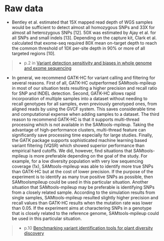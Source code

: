 # Raw data
- Bentley et al. estimated that 15X mapped read depth of WGS samples would be sufficient to detect almost all homozygous SNPs and 33X for almost all heterozygous SNPs [12]. 50X was estimated by Ajay et al. for all SNPs and small indels [13]. Depending on the capture kit, Clark et al. calculated that exome-seq required 80X mean on-target depth to reach the common threshold of 10X per-site depth in 90% or more of all targeted regions [10].

> - p.2 in [Variant detection sensitivity and biases in whole genome and exome sequencing](https://www.ncbi.nlm.nih.gov/pmc/articles/PMC4122774/)

- In general, we recommend GATK-HC for variant calling and filtering for several reasons. First of all, GATK-HC outperformed SAMtools-mpileup in most of our situation tests resulting a higher precision and recall ratio for SNP and INDEL detection. Second, GATK-HC allows rapid incorporation of multiple samples into a dataset without needing to recall genotypes for all samples, even previously genotyped
ones, from aligned reads by using the GVCF system. This saves considerable time and computational expense when adding samples to a dataset. The third reason to recommend GATK-HC is that it supports multi-thread processing which is not available in the SAMtools-mpileup. Taking the advantage of high-performance clusters, multi-thread feature can significantly save processing time especially for large studies. Finally, the GATK package supports sophisticated machine learning based variant filtering (VQSR) which
showed superior performance than empirical hard cutoffs. We did, however, find situations that SAMtools-mpileup is more preferable depending on the goal of the study. For example, for a low diversity population with very low sequencing coverage (1x), SAMtools-mpileup was able to identify more true SNPs than GATK-HC but at the cost of lower precision. If the purpose of the experiment is to identify as many true positive SNPs as possible, then SAMtoolsmpileup could be used in this particular situation. Another situation that SAMtools-mpileup may be preferable is identifying SNPs from a closely related sample. According to the simulation results from single samples, SAMtools-mpileup resulted slightly higher precision and recall values than GATK-HC results when the mutation rate was lower than 0.05. If the experiment aims at charactering SNPs in a genotype that is closely related to the reference genome, SAMtools-mpileup could be used in this particular situation.

> - p.10 [Benchmarking variant identification tools for plant diversity discovery](https://bmcgenomics.biomedcentral.com/articles/10.1186/s12864-019-6057-7)
